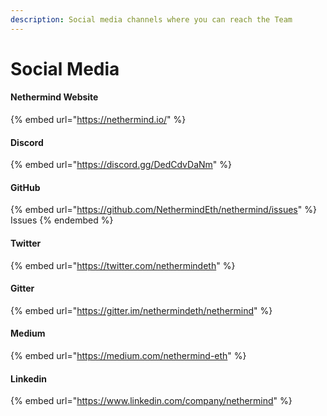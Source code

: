 ```yaml
---
description: Social media channels where you can reach the Team
---
```


# Social Media

#### Nethermind Website

{% embed url="https://nethermind.io/" %}

#### Discord

{% embed url="https://discord.gg/DedCdvDaNm" %}

#### GitHub

{% embed url="https://github.com/NethermindEth/nethermind/issues" %}
&#x20;Issues
{% endembed %}

#### Twitter

{% embed url="https://twitter.com/nethermindeth" %}

#### Gitter

{% embed url="https://gitter.im/nethermindeth/nethermind" %}

#### Medium

{% embed url="https://medium.com/nethermind-eth" %}

#### Linkedin

{% embed url="https://www.linkedin.com/company/nethermind" %}
